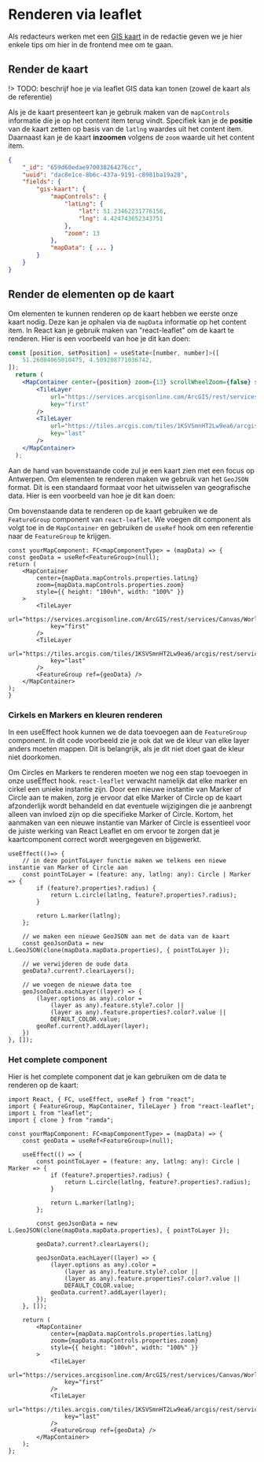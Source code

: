 # Renderen via leaflet

Als redacteurs werken met een [GIS kaart](/redactie/content/inrichten-cc-gis-kaart) in de redactie geven we je hier enkele tips om hier in de frontend mee om te gaan.

## Render de kaart

!> TODO: beschrijf hoe je via leaflet GIS data kan tonen (zowel de kaart als de referentie)

Als je de kaart presenteert kan je gebruik maken van de `mapControls` informatie die je op het content item terug vindt.
Specifiek kan je de **positie** van de kaart zetten op basis van de `latlng` waardes uit het content item.
Daarnaast kan je de kaart **inzoomen** volgens de `zoom` waarde uit het content item.

```json
{
    "_id": "659d60edae970038264276cc",
    "uuid": "dac8e1ce-8b6c-437a-9191-c8981ba19a28",
    "fields": {
        "gis-kaart": {
            "mapControls": {
                "latLng": {
                    "lat": 51.23462231776156,
                    "lng": 4.424743652343751
                },
                "zoom": 13
            },
            "mapData": { ... }
        }
    }
}
```

## Render de elementen op de kaart

Om elementen te kunnen renderen op de kaart hebben we eerste onze kaart nodig. Deze kan je ophalen via de `mapData` informatie op het content item.
In React kan je gebruik maken van "react-leaflet" om de kaart te renderen. Hier is een voorbeeld van hoe je dit kan doen:

```jsx
const [position, setPosition] = useState<[number, number]>([
    51.26084065010475, 4.509208771036742,
]);
  return (
    <MapContainer center={position} zoom={13} scrollWheelZoom={false} style={{ height: "100vh", width: "100%" }}>
        <TileLayer
            url="https://services.arcgisonline.com/ArcGIS/rest/services/Canvas/World_Light_Gray_Base/MapServer/tile/{z}/{y}/{x}"
            key="first"
        />
        <TileLayer
            url="https://tiles.arcgis.com/tiles/1KSVSmnHT2Lw9ea6/arcgis/rest/services/basemap_stadsplan_v6/MapServer/tile/{z}/{y}/{x}"
            key="last"
        />
    </MapContainer>
  );
```

Aan de hand van bovenstaande code zul je een kaart zien met een focus op Antwerpen. Om elementen te renderen maken we gebruik van het `GeoJSON` format. Dit is een standaard formaat voor het uitwisselen van geografische data. Hier is een voorbeeld van hoe je dit kan doen:

Om bovenstaande data te renderen op de kaart gebruiken we de `FeatureGroup` component van `react-leaflet`.
We voegen dit component als volgt toe in de `MapContainer` en gebruiken de `useRef` hook om een referentie naar de `FeatureGroup` te krijgen.

```tsx
const yourMapComponent: FC<mapComponentType> = (mapData) => {
const geoData = useRef<FeatureGroup>(null);
return (
    <MapContainer
        center={mapData.mapControls.properties.latLng}
        zoom={mapData.mapControls.properties.zoom}
        style={{ height: "100vh", width: "100%" }}
    >
        <TileLayer
            url="https://services.arcgisonline.com/ArcGIS/rest/services/Canvas/World_Light_Gray_Base/MapServer/tile/{z}/{y}/{x}"
            key="first"
        />
        <TileLayer
            url="https://tiles.arcgis.com/tiles/1KSVSmnHT2Lw9ea6/arcgis/rest/services/basemap_stadsplan_v6/MapServer/tile/{z}/{y}/{x}"
            key="last"
        />
        <FeatureGroup ref={geoData} />
    </MapContainer>
);
}
```

### Cirkels en Markers en kleuren renderen

In een useEffect hook kunnen we de data toevoegen aan de `FeatureGroup` component. In dit code voorbeeld zie je ook dat we de kleur van elke layer anders moeten mappen.
Dit is belangrijk, als je dit niet doet gaat de kleur niet doorkomen.

Om Circles en Markers te renderen moeten we nog een stap toevoegen in onze useEffect hook. `react-leaflet` verwacht namelijk dat elke marker en cirkel een unieke instantie zijn.
Door een nieuwe instantie van Marker of Circle aan te maken, zorg je ervoor dat elke Marker of Circle op de kaart afzonderlijk wordt behandeld en dat eventuele wijzigingen die je aanbrengt alleen van invloed zijn op die specifieke Marker of Circle.
Kortom, het aanmaken van een nieuwe instantie van Marker of Circle is essentieel voor de juiste werking van React Leaflet en om ervoor te zorgen dat je kaartcomponent correct wordt weergegeven en bijgewerkt.

```tsx
useEffect(()=> {
    // in deze pointToLayer functie maken we telkens een niewe instantie van Marker of Circle aan
    const pointToLayer = (feature: any, latlng: any): Circle | Marker => {
        if (feature?.properties?.radius) {
            return L.circle(latlng, feature?.properties?.radius);
        }

        return L.marker(latlng);
    };
    
    // we maken een nieuwe GeoJSON aan met de data van de kaart
    const geoJsonData = new L.GeoJSON(clone(mapData.mapData.properties), { pointToLayer });

    // we verwijderen de oude data
    geoData?.current?.clearLayers();
    
    // we voegen de nieuwe data toe
    geoJsonData.eachLayer((layer) => {
        (layer.options as any).color =
            (layer as any).feature.style?.color ||
            (layer as any).feature.properties?.color?.value ||
            DEFAULT_COLOR.value;
        geoRef.current?.addLayer(layer);
    })
}, []);
```

### Het complete component

Hier is het complete component dat je kan gebruiken om de data te renderen op de kaart:

```tsx
import React, { FC, useEffect, useRef } from "react";
import { FeatureGroup, MapContainer, TileLayer } from "react-leaflet";
import L from "leaflet";
import { clone } from "ramda";

const yourMapComponent: FC<mapComponentType> = (mapData) => {
    const geoData = useRef<FeatureGroup>(null);

    useEffect(() => {
        const pointToLayer = (feature: any, latlng: any): Circle | Marker => {
            if (feature?.properties?.radius) {
                return L.circle(latlng, feature?.properties?.radius);
            }

            return L.marker(latlng);
        };

        const geoJsonData = new L.GeoJSON(clone(mapData.mapData.properties), { pointToLayer });

        geoData?.current?.clearLayers();

        geoJsonData.eachLayer((layer) => {
            (layer.options as any).color =
                (layer as any).feature.style?.color ||
                (layer as any).feature.properties?.color?.value ||
                DEFAULT_COLOR.value;
            geoData.current?.addLayer(layer);
        });
    }, []);

    return (
        <MapContainer
            center={mapData.mapControls.properties.latLng}
            zoom={mapData.mapControls.properties.zoom}
            style={{ height: "100vh", width: "100%" }}
        >
            <TileLayer
                url="https://services.arcgisonline.com/ArcGIS/rest/services/Canvas/World_Light_Gray_Base/MapServer/tile/{z}/{y}/{x}"
                key="first"
            />
            <TileLayer
                url="https://tiles.arcgis.com/tiles/1KSVSmnHT2Lw9ea6/arcgis/rest/services/basemap_stadsplan_v6/MapServer/tile/{z}/{y}/{x}"
                key="last"
            />
            <FeatureGroup ref={geoData} />
        </MapContainer>
    );
};
```
